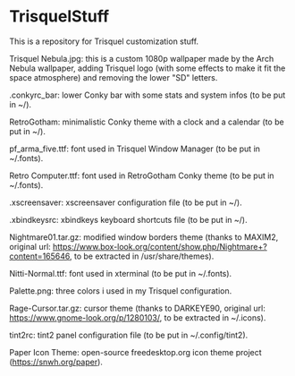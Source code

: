 # TrisquelStuff
This is a repository for Trisquel customization stuff.

Trisquel Nebula.jpg: this is a custom 1080p wallpaper made by the Arch Nebula wallpaper, adding Trisquel logo (with some effects to make it fit the space atmosphere) and removing the lower "SD" letters.

.conkyrc_bar: lower Conky bar with some stats and system infos (to be put in ~/).

RetroGotham: minimalistic Conky theme with a clock and a calendar (to be put in ~/).

pf_arma_five.ttf: font used in Trisquel Window Manager (to be put in ~/.fonts).

Retro Computer.ttf: font used in RetroGotham Conky theme (to be put in ~/.fonts).

.xscreensaver: xscreensaver configuration file (to be put in ~/).

.xbindkeysrc: xbindkeys keyboard shortcuts file (to be put in ~/).

Nightmare01.tar.gz: modified window borders theme (thanks to MAXIM2, original url: https://www.box-look.org/content/show.php/Nightmare+?content=165646, to be extracted in /usr/share/themes).

Nitti-Normal.ttf: font used in xterminal (to be put in ~/.fonts).

Palette.png: three colors i used in my Trisquel configuration.

Rage-Cursor.tar.gz: cursor theme (thanks to DARKEYE90, original url: https://www.gnome-look.org/p/1280103/, to be extracted in ~/.icons).

tint2rc: tint2 panel configuration file (to be put in ~/.config/tint2).

Paper Icon Theme: open-source freedesktop.org icon theme project (https://snwh.org/paper).
